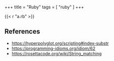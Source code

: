 +++
title = "Ruby"
tags = [ "ruby" ]
+++

{{< r "a.rb" >}}

## References

- <https://hyperpolyglot.org/scripting#index-substr>
- <https://programming-idioms.org/idiom/62>
- <https://rosettacode.org/wiki/String_matching>
